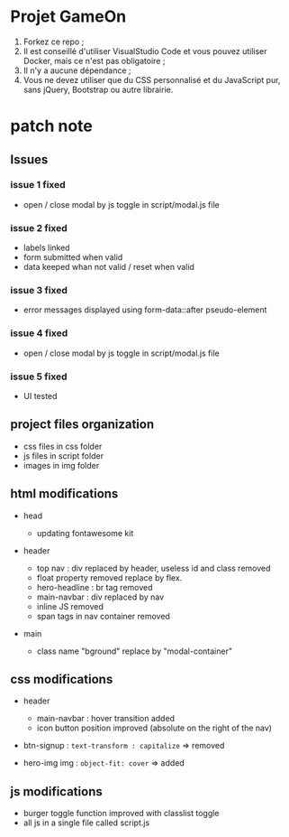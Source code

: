 # Projet GameOn
1. Forkez ce repo ;
2. Il est conseillé d'utiliser VisualStudio Code et vous pouvez utiliser Docker, mais ce n'est pas obligatoire ;
3. Il n'y a aucune dépendance ;
4. Vous ne devez utiliser que du CSS personnalisé et du JavaScript pur, sans jQuery, Bootstrap ou autre librairie.

# patch note 

## Issues

### issue 1 fixed
- open / close modal by js toggle in script/modal.js file

### issue 2 fixed
- labels linked
- form submitted when valid
- data keeped whan not valid / reset when valid

### issue 3 fixed
- error messages displayed using form-data::after pseudo-element

### issue 4 fixed
- open / close modal by js toggle in script/modal.js file

### issue 5 fixed
- UI tested


## project files organization
- css files in css folder
- js files in script folder
- images in img folder


## html modifications
- head
    - updating fontawesome kit

- header
    - top nav : div replaced by header, useless id and class removed
    - float property removed replace by flex.
    - hero-headline : br tag removed
    - main-navbar : div replaced by nav
    - inline JS removed
    - span tags in nav container removed

- main
    - class name "bground" replace by "modal-container"


## css modifications
- header
    - main-navbar : hover transition added
    - icon button position improved (absolute on the right of the nav)

- btn-signup : `text-transform : capitalize` => removed
- hero-img img : `object-fit: cover` => added

## js modifications
- burger toggle function improved with classlist toggle
- all js in a single file called script.js
